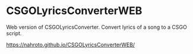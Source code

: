 # CSGOLyricsConverterWEB
Web version of CSGOLyricsConverter.
Convert lyrics of a song to a CSGO script.

https://nahroto.github.io/CSGOLyricsConverterWEB/
